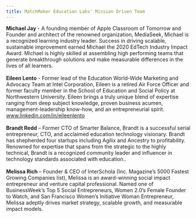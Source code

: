 ```yaml
---
title: MatchMaker Education Labs' Mission Driven Team
---
```

**Michael Jay** - A founding member of Apple Classroom of Tomorrow and Founder and architect of the renowned organization, MediaSeek, Michael is a recognized learning industry leader. Success in driving scalable, sustainable improvement earned Michael the 2020 EdTech Industry Impact Award. Michael is highly skilled at assembling high performing teams that generate breakthrough solutions and make measurable differences in the lives of all learners.<br/><br/>
**Eileen Lento** - Former lead of the Education World-Wide Marketing and Advocacy Team at Intel Corporation, Eileen is a retired Air Force Officer and former faculty member in the School of Education and Social Policy at Northwestern University. Eileen brings a truly unique blend of expertise ranging from deep subject knowledge, proven business acumen, management-leadership know-how, and an entrepreneurial spirit. www.linkedin.com/in/eileenlento <br/><br/>
**Brandt Redd** – Former CTO of Smarter Balance, Brandt is a successful serial entrepreneur, CTO, and acclaimed education technology visionary. Brandt has shepherded four startups including Agilix and Ancestry to profitability. Renowned for expertise that spans from the strategic to the highly technical, Brandt is a recognized community leader and influencer in technology standards associated with education..<br/><br/>
**Melissa Rich** – Founder & CEO of InterSchola (Inc. Magazine’s 5000 Fastest Growing Companies list), Melissa is an award-winning social impact entrepreneur and venture capital professional. Named one of BusinessWeek’s Top 5 Social Entrepreneurs, Women 2.0’s Female Founder to Watch, and San Francisco Women’s Initiative Woman Entrepreneur, Melissa adeptly drives market strategy, scalable growth, and measurable impact models.<br/>


